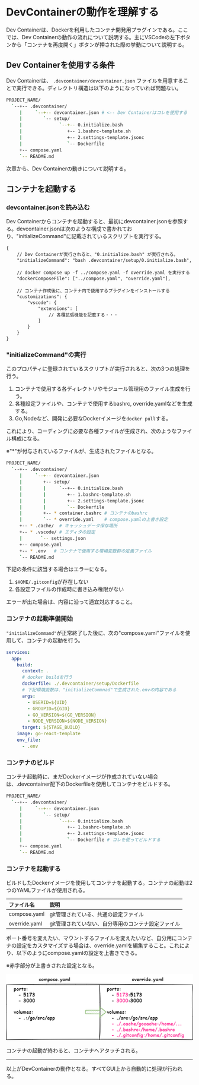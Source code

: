 # DevContainerの動作を理解する
Dev Containerは、Dockerを利用したコンテナ開発用プラグインである。ここでは、Dev Containerの動作の流れについて説明する。主にVSCodeの左下ボタンから「コンテナを再度開く」ボタンが押された際の挙動について説明する。

## Dev Containerを使用する条件
Dev Containerは、 `.devcontainer/devcontainer.json` ファイルを用意することで実行できる。ディレクトリ構造は以下のようになっていれば問題ない。

```bash
PROJECT_NAME/
  `--+-- .devcontainer/
     |     `--+-- devcontainer.json # <-- Dev Containerはコレを使用する
     |        `-- setup/
     |              `--+-- 0.initialize.bash
     |                 +-- 1.bashrc-template.sh
     |                 +-- 2.settings-template.jsonc
     |                 `-- Dockerfile
     +-- compose.yaml 
     `-- README.md
```

次章から、Dev Containerの動きについて説明する。

## コンテナを起動する

### devcontainer.jsonを読み込む
Dev Containerからコンテナを起動すると、最初にdevcontainer.jsonを参照する。devcontainer.jsonは次のような構成で書かれており、"initializeCommand"に記載されているスクリプトを実行する。

```jsonc
{
    // Dev Containerが実行されると、"0.initialize.bash" が実行される。
    "initializeCommand": "bash .devcontainer/setup/0.initialize.bash",
    
    // docker compose up -f ../compose.yaml -f override.yaml を実行する
    "dockerComposeFile": ["../compose.yaml", "override.yaml"],
    
    // コンテナ作成後に、コンテナ内で使用するプラグインをインストールする
    "customizations": {
        "vscode": {
            "extensions": [
                // 各種拡張機能を記載する・・・
            ]
        }
    }
}
```

### "initializeCommand"の実行
このプロパティに登録されているスクリプトが実行されると、次の3つの処理を行う。

1. コンテナで使用する各ディレクトリやモジュール管理用のファイル生成を行う。
2. 各種設定ファイルや、コンテナで使用するbashrc, override.yamlなどを生成する。
3. Go,Nodeなど、開発に必要なDockerイメージを`docker pull`する。

これにより、コーディングに必要な各種ファイルが生成され、次のようなファイル構成になる。

※"*"が付与されているファイルが、生成されたファイルとなる。

```bash
PROJECT_NAME/
  `--+-- .devcontainer/
     |     `--+-- devcontainer.json
     |        +-- setup/
     |        |     `--+-- 0.initialize.bash
     |        |        +-- 1.bashrc-template.sh
     |        |        +-- 2.settings-template.jsonc
     |        |        `-- Dockerfile
     |        +-- * container.bashrc # コンテナのbashrc
     |        `-- * override.yaml    # compose.yamlの上書き設定
     +-- * .cache/  # キャッシュデータ保存場所
     +-- * .vscode/ # エディタの設定
     |       `-- settings.json
     +-- compose.yaml
     +-- * .env   # コンテナで使用する環境変数群の定義ファイル
     `-- README.md
```

下記の条件に該当する場合はエラーになる。

 1. `$HOME/.gitconfig`が存在しない
 2. 各設定ファイルの作成時に書き込み権限がない

エラーが出た場合は、内容に沿って適宜対応すること。

### コンテナの起動準備開始
`"initializeCommand"`が正常終了した後に、次の"compose.yaml"ファイルを使用して、コンテナの起動を行う。

```yaml
services:
  app:
    build:
      context: .
      # docker buildを行う
      dockerfile: ./.devcontainer/setup/Dockerfile
      # 下記環境変数は、"initializeCommnad"で生成された.envの内容である
      args:
        - USERID=${UID}
        - GROUPID=${GID}
        - GO_VERSION=${GO_VERSION}
        - NODE_VERSION=${NODE_VERSION}
      target: ${STAGE_BUILD}
    image: go-react-template
    env_file:
      - .env
```

### コンテナのビルド
コンテナ起動時に、まだDockerイメージが作成されていない場合は、.devcontainer配下のDockerfileを使用してコンテナをビルドする。

```bash
PROJECT_NAME/
  `--+-- .devcontainer/
     |     `--+-- devcontainer.json
     |        `-- setup/
     |              `--+-- 0.initialize.bash
     |                 +-- 1.bashrc-template.sh
     |                 +-- 2.settings-template.jsonc
     |                 `-- Dockerfile # コレを使ってビルドする
     +-- compose.yaml
     `-- README.md
```

### コンテナを起動する
ビルドしたDockerイメージを使用してコンテナを起動する。コンテナの起動は2つのYAMLファイルが使用される。

| ファイル名 | 説明 |
|:--            |:--     |
| compose.yaml  | git管理されている、共通の設定ファイル |
| override.yaml | git管理されていない、自分専用のコンテナ設定ファイル |

ポート番号を変えたい、マウントするファイルを変えたいなど、自分用にコンテナの設定をカスタマイズする場合は、override.yamlを編集すること。これにより、以下のようにcompose.yamlの設定を上書きできる。

※赤字部分が上書きされた設定となる。

![](images/override-yaml.png)

コンテナの起動が終わると、コンテナへアタッチされる。

---

以上がDevContainerの動作となる。すべてGUI上から自動的に処理が行われる。
